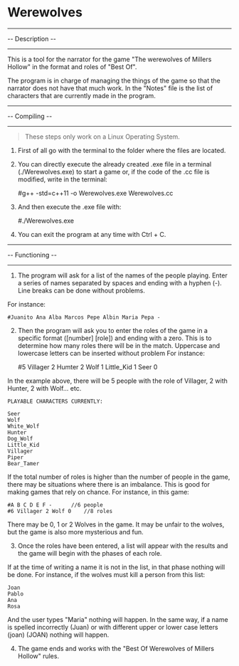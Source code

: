 # Werewolves

_________________
-- Description --
_________________

This is a tool for the narrator for the game "The werewolves of Millers Hollow" in the format and roles of "Best Of".

The program is in charge of managing the things of the game so that the narrator does not have that much work. In the "Notes" file is the list of characters that are currently made in the program.

_______________
-- Compiling --
_______________

 >These steps only work on a Linux Operating System.

1. First of all go with the terminal to the folder where the files are located.

2. You can directly execute the already created .exe file in a terminal (./Werewolves.exe) to start a game or, if the code of the .cc file is modified, write in the terminal:

	#g++ -std=c++11 -o Werewolves.exe Werewolves.cc

3. And then execute the .exe file with: 

	#./Werewolves.exe
	
4. You can exit the program at any time with Ctrl + C.

__________________
-- Functioning --
__________________

1. The program will ask for a list of the names of the people playing. Enter a series of names separated by spaces and ending with a hyphen (-). Line breaks can be done without problems.

For instance:

	#Juanito Ana Alba Marcos Pepe Albin Maria Pepa -
	
2. Then the program will ask you to enter the roles of the game in a specific format ([number] [role]) and ending with a zero. This is to determine how many roles there will be in the match. Uppercase and lowercase letters can be inserted without problem For instance:

	#5 Villager 2 Humter 2 Wolf 1 Little_Kid 1 Seer 0
	
In the example above, there will be 5 people with the role of Villager, 2 with Hunter, 2 with Wolf... etc.

	PLAYABLE CHARACTERS CURRENTLY:
	
	Seer
	Wolf
	White_Wolf
	Hunter
	Dog_Wolf
	Little_Kid
	Villager
	Piper
	Bear_Tamer

If the total number of roles is higher than the number of people in the game, there may be situations where there is an imbalance. This is good for making games that rely on chance. For instance, in this game:

	#A B C D E F -		//6 people
	#6 Villager 2 Wolf 0	//8 roles

There may be 0, 1 or 2 Wolves in the game. It may be unfair to the wolves, but the game is also more mysterious and fun.

3. Once the roles have been entered, a list will appear with the results and the game will begin with the phases of each role.

If at the time of writing a name it is not in the list, in that phase nothing will be done. For instance, if the wolves must kill a person from this list:

	Joan
	Pablo
	Ana
	Rosa
	
And the user types "Maria" nothing will happen. In the same way, if a name is spelled incorrectly (Juan) or with different upper or lower case letters (joan) (JOAN) nothing will happen.

4. The game ends and works with the "Best Of Werewolves of Millers Hollow" rules.
